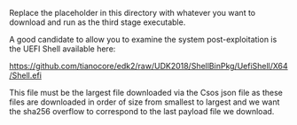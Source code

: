 Replace the placeholder in this directory with whatever you want to download
and run as the third stage executable.

A good candidate to allow you to examine the system post-exploitation is 
the UEFI Shell available here:

https://github.com/tianocore/edk2/raw/UDK2018/ShellBinPkg/UefiShell/X64/Shell.efi

This file must be the largest file downloaded via the Csos json file as these
files are downloaded in order of size from smallest to largest and we want the
sha256 overflow to correspond to the last payload file we download.
